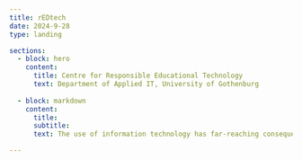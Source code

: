```yaml
---
title: rEDtech
date: 2024-9-28
type: landing

sections:
  - block: hero
    content:
      title: Centre for Responsible Educational Technology
      text: Department of Applied IT, University of Gothenburg
  
  - block: markdown
    content:
      title:
      subtitle:
      text: The use of information technology has far-reaching consequences for how learning is made possible, education is conducted, and how new knowledge is developed in society. rEDtech develops knowledge about how information technology changes the conditions for how people learn, participate in education, and generate new knowledge in individual, organizational, and societal contexts. This field encompasses the design, use, and conditions for IT-supported learning, incorporating critical perspectives to understand its impacts thoroughly, including the consequences of the development and use of AI-technology. By connecting research with educational activities, rEDtech ensures that insights gained are directly applicable to educational practices. Examples of contexts in which this research is applied include higher education, expertise development, and lifelong learning, encompassing training and professional development. This dynamic interplay between research and practice ensures that the field remains responsive to societal needs and contributes meaningfully to the development of knowledge and educational practices.

---
```

